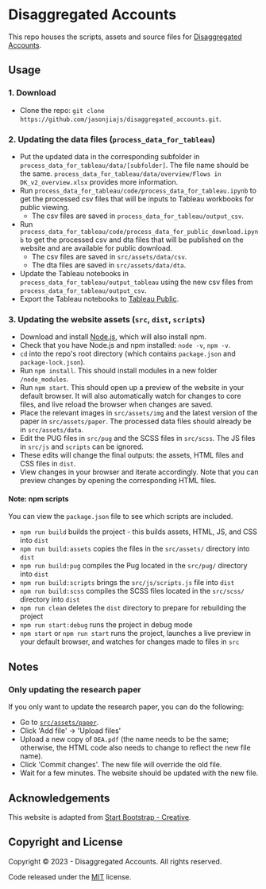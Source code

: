 # Disaggregated Accounts

This repo houses the scripts, assets and source files for [Disaggregated Accounts](https://www.disaggregatedaccounts.com/).

<!-- ![](src/assets/img/main_plot_white_highres.jpg) -->

## Usage

### 1. Download

- Clone the repo: `git clone https://github.com/jasonjiajs/disaggregated_accounts.git`.

### 2. Updating the data files (`process_data_for_tableau`)

- Put the updated data in the corresponding subfolder in `process_data_for_tableau/data/[subfolder]`. The file name should be the same. `process_data_for_tableau/data/overview/Flows in DK_v2_overview.xlsx` provides more information.
- Run `process_data_for_tableau/code/process_data_for_tableau.ipynb` to get the processed csv files that will be inputs to Tableau workbooks for public viewing.
  - The csv files are saved in `process_data_for_tableau/output_csv`.
- Run `process_data_for_tableau/code/process_data_for_public_download.ipynb` to get the processed csv and dta files that will be published on the website and are available for public download. 
  - The csv files are saved in `src/assets/data/csv`.
  - The dta files are saved in `src/assets/data/dta`.
- Update the Tableau notebooks in `process_data_for_tableau/output_tableau` using the new csv files from `process_data_for_tableau/output_csv`.
- Export the Tableau notebooks to [Tableau Public](https://public.tableau.com/app/profile/jason.jia1132).

### 3. Updating the website assets (`src`, `dist`, `scripts`)

- Download and install [Node.js](https://nodejs.org/en/), which will also install npm.
- Check that you have Node.js and npm installed: `node -v`, `npm -v`.
- `cd` into the repo's root directory (which contains `package.json` and `package-lock.json`).
- Run `npm install`. This should install modules in a new folder `/node_modules`.
- Run `npm start`. This should open up a preview of the website in your default browser. It will also automatically watch for changes to core files, and live reload the browser when changes are saved.
- Place the relevant images in `src/assets/img` and the latest version of the paper in `src/assets/paper`. The processed data files should already be in `src/assets/data`.
- Edit the PUG files in `src/pug` and the SCSS files in `src/scss`. The JS files in `src/js` and `scripts` can be ignored.
- These edits will change the final outputs: the assets, HTML files and CSS files in `dist`.
- View changes in your browser and iterate accordingly. Note that you can preview changes by opening the corresponding HTML files.

#### Note: npm scripts

You can view the `package.json` file to see which scripts are included.

- `npm run build` builds the project - this builds assets, HTML, JS, and CSS into `dist`
- `npm run build:assets` copies the files in the `src/assets/` directory into `dist`
- `npm run build:pug` compiles the Pug located in the `src/pug/` directory into `dist`
- `npm run build:scripts` brings the `src/js/scripts.js` file into `dist`
- `npm run build:scss` compiles the SCSS files located in the `src/scss/` directory into `dist`
- `npm run clean` deletes the `dist` directory to prepare for rebuilding the project
- `npm run start:debug` runs the project in debug mode
- `npm start` or `npm run start` runs the project, launches a live preview in your default browser, and watches for changes made to files in `src`

## Notes

### Only updating the research paper

If you only want to update the research paper, you can do the following:
- Go to [`src/assets/paper`](https://github.com/jasonjiajs/disaggregated_accounts/tree/master/src/assets/paper).
- Click 'Add file' -> 'Upload files'
- Upload a new copy of `DEA.pdf` (the name needs to be the same; otherwise, the HTML code also needs to change to reflect the new file name).
- Click 'Commit changes'. The new file will override the old file.
- Wait for a few minutes. The website should be updated with the new file.

## Acknowledgements

This website is adapted from [Start Bootstrap - Creative](https://github.com/startbootstrap/startbootstrap-creative).

## Copyright and License

Copyright © 2023 - Disaggregated Accounts. All rights reserved.

Code released under the [MIT](LICENSE) license.
